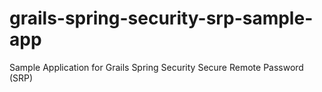 # grails-spring-security-srp-sample-app
Sample Application for Grails Spring Security Secure Remote Password (SRP)
